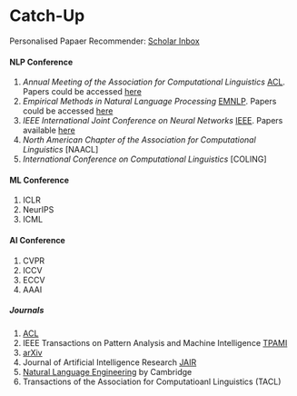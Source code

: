 # Catch-Up

Personalised Papaer Recommender: [Scholar Inbox](https://www.scholar-inbox.com/) <br>

#### NLP Conference <br>
1. _Annual Meeting of the Association for Computational Linguistics_ [ACL](https://2024.aclweb.org/). Papers could be accessed [here](https://aclanthology.org/venues/acl/)
2. _Empirical Methods in Natural Language Processing_ [EMNLP](https://2023.emnlp.org/). Papers could be accessed [here](https://aclanthology.org/events/emnlp-2023/)
3. _IEEE International Joint Conference on Neural Networks_ [IEEE](https://2023.ijcnn.org/). Papers available [here](https://ieeexplore.ieee.org/xpl/conhome/1000500/all-proceedings)
4. _North American Chapter of the Association for Computational Linguistics_ [NAACL]
5. _International Conference on Computational Linguistics_ [COLING]

#### ML Conference
1. ICLR
2. NeurIPS
3. ICML


#### AI Conference
1. CVPR
2. ICCV
3. ECCV
4. AAAI

##### Journals
1. [ACL](https://aclanthology.org/)
2. IEEE Transactions on Pattern Analysis and Machine Intelligence [TPAMI](https://ieeexplore.ieee.org/xpl/RecentIssue.jsp?punumber=34)
3. [arXiv](https://arxiv.org/)
4. Journal of Artificial Intelligence Research [JAIR](https://www.jair.org/index.php/jair)
5. [Natural Language Engineering](https://www.cambridge.org/core/journals/natural-language-engineering) by Cambridge
6. Transactions of the Association for Computatioanl Linguistics (TACL)

